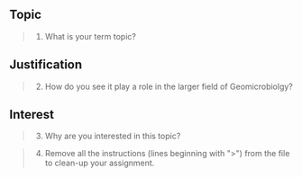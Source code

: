 ## Topic

> 1. What is your term topic?

## Justification

> 2. How do you see it play a role in the larger field of Geomicrobiolgy?

## Interest

> 3. Why are you interested in this topic?


> 4. Remove all the instructions (lines beginning with ">") from the file to clean-up your assignment.
